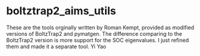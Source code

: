 # boltztrap2_aims_utils

These are the tools orginally written by Roman Kempt, provided as modified versions of BoltzTrap2 and pymatgen.
The difference comparing to the BoltzTrap2 version is more support for the SOC eigenvalues.
I just refined them and made it a separate tool. Yi Yao
